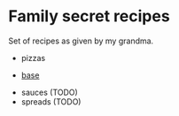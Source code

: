 # Family secret recipes

Set of recipes as given by my grandma.

* pizzas
 - [base](./pizzas/base.md)
* sauces (TODO)
* spreads (TODO)
